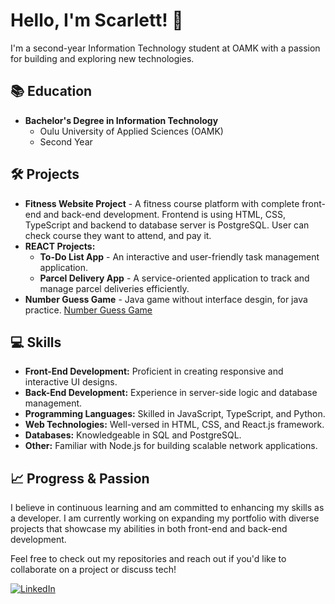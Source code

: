 # Hello, I'm Scarlett! 👋

I'm a second-year Information Technology student at OAMK with a passion for building and exploring new technologies.

## 📚 Education
- **Bachelor's Degree in Information Technology**
  - Oulu University of Applied Sciences (OAMK)
  - Second Year

## 🛠️ Projects
- **Fitness Website Project** - A fitness course platform with complete front-end and back-end development. Frontend is using HTML, CSS, TypeScript and backend to database server is PostgreSQL.
User can check course they want to attend, and pay it. 
- **REACT Projects:**
  - **To-Do List App** - An interactive and user-friendly task management application.
  - **Parcel Delivery App** - A service-oriented application to track and manage parcel deliveries efficiently.
- **Number Guess Game** - Java game without interface desgin, for java practice. [Number Guess Game]([https://github.com/ofiscarlett/numberguess.git])


## 💻 Skills
- **Front-End Development:** Proficient in creating responsive and interactive UI designs.
- **Back-End Development:** Experience in server-side logic and database management.
- **Programming Languages:** Skilled in JavaScript, TypeScript, and Python.
- **Web Technologies:** Well-versed in HTML, CSS, and React.js framework.
- **Databases:** Knowledgeable in SQL and PostgreSQL.
- **Other:** Familiar with Node.js for building scalable network applications.

## 📈 Progress & Passion
I believe in continuous learning and am committed to enhancing my skills as a developer. I am currently working on expanding my portfolio with diverse projects that showcase my abilities in both front-end and back-end development.

Feel free to check out my repositories and reach out if you'd like to collaborate on a project or discuss tech!


[![LinkedIn](https://www.linkedin.com/in/scarlett-shufen-puhakka-7a78a678/)](https://www.linkedin.com/in/scarlett-shufen-puhakka-7a78a678/)


